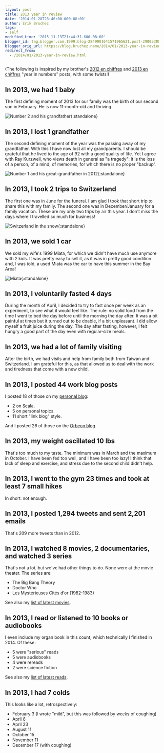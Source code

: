 ```yaml
---
layout: post
title: 2013 year in review
date: '2014-01-28T23:46:00.000-08:00'
author: Erik Bruchez
tags:
- self
modified_time: '2015-11-13T21:44:31.600-08:00'
blogger_id: tag:blogger.com,1999:blog-2849901641571065621.post-2900530842614443538
blogger_orig_url: https://blog.bruchez.name/2014/01/2013-year-in-review.html
redirect_from:
  - /2014/01/2013-year-in-review.html
---
```


(The following is inspired by my brother's [2012 en chiffres](https://bruchez.blogspot.ch/2013_01_01_archive.html) and [2013 en chiffres](http://bruchez.blogspot.com/2014/01/2013-en-chiffres.html) "year in numbers" posts, with some twists!)

## In 2013, we had 1 baby

The first defining moment of 2013 for our family was the birth of our second son in February. He is now 11-month-old and thriving.

![Number 2 and his grandfather](https://raw.githubusercontent.com/ebruchez/public/master/Blog%20posts/images/2014-01-28-yoann-700.jpg){:standalone}

## In 2013, I lost 1 grandfather

The second defining moment of the year was the passing away of my grandfather. With this I have now lost all my grandparents. I should be grateful that he lived to the age of 92 with a good quality of life. Yet I agree with Ray Kurzweil, who views death in general as "a tragedy": it is the loss of a person, of a mind, of memories, for which there is no proper "backup".

![Number 1 and his great-grandfather in 2012](https://raw.githubusercontent.com/ebruchez/public/master/Blog%20posts/images/2014-01-28-grandfather-700.jpg){:standalone}

## In 2013, I took 2 trips to Switzerland

The first one was in June for the funeral. I am glad I took that short trip to share this with my family. The second one was in December/January for a family vacation. These are my only two trips by air this year. I don't miss the days where I travelled so much for business!

![Switzerland in the snow](https://raw.githubusercontent.com/ebruchez/public/master/Blog%20posts/images/2014-01-28-switzerland-700.jpg){:standalone}

## In 2013, we sold 1 car

We sold my wife's 1999 Miata, for which we didn't have much use anymore with 2 kids. It was pretty easy to sell it, as it was in pretty good condition and, I was told, a used Miata was the car to have this summer in the Bay Area!

![Miata](https://raw.githubusercontent.com/ebruchez/public/master/Blog%20posts/images/2014-01-28-miata-700.jpg){:standalone}

## In 2013, I voluntarily fasted 4 days

During the month of April, I decided to try to fast once per week as an experiment, to see what it would feel like. The rule: no solid food from the time I went to bed the day before until the morning the day after. It was a bit painful at times but it turned out to be doable, if a bit unpleasant. I did allow myself a fruit juice during the day. The day after fasting, however, I felt hungry a good part of the day even with regular-size meals.

## In 2013, we had a lot of family visiting

After the birth, we had visits and help from family both from Taiwan and Switzerland. I am grateful for this, as that allowed us to deal with the work and tiredness that come with a new child.

## In 2013, I posted 44 work blog posts

I posted 18 of those on my [personal blog](http://blog.bruchez.name/):

- 2 on Scala.
- 5 on personal topics.
- 11 short "link blog" style.

And I posted 26 of those on the [Orbeon blog](http://blog.orbeon.com/).

## In 2013, my weight oscillated 10 lbs

That's too much to my taste. The minimum was in March and the maximum in October. I have been fed too well, and I have been too lazy! I think that lack of sleep and exercise, and stress due to the second child didn't help.

## In 2013, I went to the gym 23 times and took at least 7 small hikes

In short: not enough.

## In 2013, I posted 1,294 tweets and sent 2,201 emails

That's 209 more tweets than in 2012.

## In 2013, I watched 8 movies, 2 documentaries, and watched 3 series

That's not a lot, but we've had other things to do. None were at the movie theater. The series are:

- The Big Bang Theory
- Doctor Who
- Les Mystérieuses Cités d'or (1982-1983)

See also my [list of latest movies](https://pinboard.in/u:ebruchez/t:movies+watched).

## In 2013, I read or listened to 10 books or audiobooks

I even include my organ book in this count, which technically I finished in 2014. Of these:

- 5 were "serious" reads
- 5 were audiobooks
- 4 were rereads
- 2 were science fiction

See also my [list of latest reads](https://github.com/ebruchez/public/blob/master/Books.md#read).

## In 2013, I had 7 colds

This looks like a lot, retrospectively:

- February 3 (I wrote "mild", but this was followed by weeks of coughing)
- April 6
- April 23
- August 11
- October 15
- November 11
- December 17 (with coughing)


